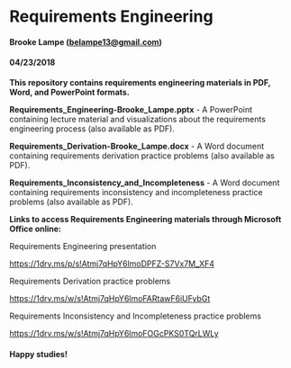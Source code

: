 # Requirements Engineering

#### Brooke Lampe (belampe13@gmail.com)

#### 04/23/2018

**This repository contains requirements engineering materials in PDF, Word, and PowerPoint formats.**

**Requirements_Engineering-Brooke_Lampe.pptx** - A PowerPoint containing lecture material and visualizations about the requirements engineering process (also available as PDF).

**Requirements_Derivation-Brooke_Lampe.docx** - A Word document containing requirements derivation practice problems (also available as PDF).

**Requirements_Inconsistency_and_Incompleteness** - A Word document containing requirements inconsistency and incompleteness practice problems (also available as PDF).

**Links to access Requirements Engineering materials through Microsoft Office online:**

Requirements Engineering presentation

https://1drv.ms/p/s!Atmj7qHpY6lmoDPFZ-S7Vx7M_XF4

Requirements Derivation practice problems

https://1drv.ms/w/s!Atmj7qHpY6lmoFARtawF6iUFybGt

Requirements Inconsistency and Incompleteness practice problems

https://1drv.ms/w/s!Atmj7qHpY6lmoFOGcPKS0TQrLWLy

#### Happy studies!